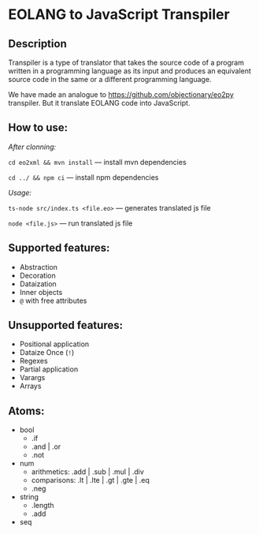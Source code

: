 # EOLANG to JavaScript Transpiler

## Description

Transpiler is a type of translator that takes the source code of a program written in a programming language as its input and produces an equivalent source code in the same or a different programming language.

We have made an analogue to https://github.com/objectionary/eo2py transpiler. But it translate EOLANG code into JavaScript.

## How to use:

*After clonning:*

`cd eo2xml && mvn install` — install mvn dependencies 

`cd ../ && npm ci` — install npm dependencies 

*Usage:*

`ts-node src/index.ts <file.eo>` — generates translated js file

`node <file.js>` — run translated js file

## Supported features:

- Abstraction
- Decoration
- Dataization
- Inner objects
- `@` with free attributes

## Unsupported features:

- Positional application
- Dataize Once (`!`)
- Regexes
- Partial application
- Varargs
- Arrays

## Atoms:

- bool
    - .if
    - .and | .or
    - .not
- num
    - arithmetics: .add | .sub | .mul | .div
    - comparisons: .lt | .lte | .gt | .gte | .eq
    - .neg
- string
    - .length
    - .add
- seq